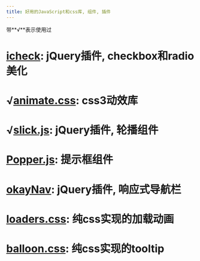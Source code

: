```yaml
---
title: 好用的JavaScript和css库, 组件, 插件
---
```


带**√**表示使用过

# [icheck][7]: jQuery插件, checkbox和radio美化

[7]: https://github.com/fronteed/iCheck/

# √[animate.css][6]: css3动效库

[6]: https://github.com/daneden/animate.css

# √[slick.js][5]: jQuery插件, 轮播组件

[5]: https://github.com/kenwheeler/slick

# [Popper.js][4]: 提示框组件

[4]: https://github.com/FezVrasta/popper.js

# [okayNav][3]: jQuery插件, 响应式导航栏

[3]: https://github.com/VPenkov/okayNav

# [loaders.css][2]: 纯css实现的加载动画

[2]: https://github.com/ConnorAtherton/loaders.css


# [balloon.css][1]: 纯css实现的tooltip

[1]: https://github.com/kazzkiq/balloon.css
